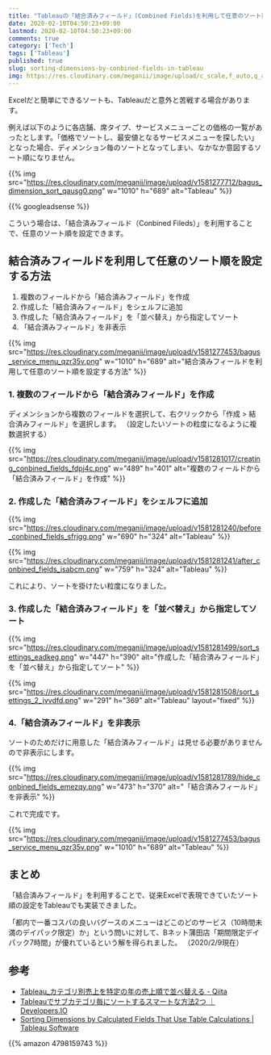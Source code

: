 ```yaml
---
title: "Tableauの「結合済みフィールド」(Combined Fields)を利用して任意のソート順を定義する"
date: 2020-02-10T04:50:23+09:00
lastmod: 2020-02-10T04:50:23+09:00
comments: true
category: ['Tech']
tags: ['Tableau']
published: true
slug: sorting-dimensions-by-conbined-fields-in-tableau
img: https://res.cloudinary.com/meganii/image/upload/c_scale,f_auto,q_auto,w_75/v1579905055/thumb_tableau_czhjxd.png
---
```



Excelだと簡単にできるソートも、Tableauだと意外と苦戦する場合があります。

例えば以下のように各店舗、席タイプ、サービスメニューごとの価格の一覧があったとします。「価格でソートし、最安値となるサービスメニューを探したい」となった場合、ディメンション毎のソートとなってしまい、なかなか意図するソート順になりません。

{{% img src="https://res.cloudinary.com/meganii/image/upload/v1581277712/bagus_dimension_sort_qausg0.png" w="1010" h="689" alt="Tableau" %}}


<!--more-->
{{% googleadsense %}}


こういう場合は、「結合済みフィールド（Conbined Fileds）」を利用することで、任意のソート順を設定できます。


## 結合済みフィールドを利用して任意のソート順を設定する方法

1. 複数のフィールドから「結合済みフィールド」を作成
2. 作成した「結合済みフィールド」をシェルフに追加
3. 作成した「結合済みフィールド」を「並べ替え」から指定してソート
4. 「結合済みフィールド」を非表示

{{% img src="https://res.cloudinary.com/meganii/image/upload/v1581277453/bagus_service_menu_qzr35v.png" w="1010" h="689" alt="結合済みフィールドを利用して任意のソート順を設定する方法" %}}


### 1. 複数のフィールドから「結合済みフィールド」を作成

ディメンションから複数のフィールドを選択して、右クリックから「作成 > 結合済みフィールド」を選択します。
（設定したいソートの粒度になるように複数選択する）

{{% img src="https://res.cloudinary.com/meganii/image/upload/v1581281017/creating_conbined_fields_fdpj4c.png" w="489" h="401" alt="複数のフィールドから「結合済みフィールド」を作成" %}}


### 2. 作成した「結合済みフィールド」をシェルフに追加

{{% img src="https://res.cloudinary.com/meganii/image/upload/v1581281240/before_conbined_fields_sfrjgg.png" w="690" h="324" alt="Tableau" %}}

{{% img src="https://res.cloudinary.com/meganii/image/upload/v1581281241/after_conbined_fields_isabcm.png" w="759" h="324" alt="Tableau" %}}

これにより、ソートを掛けたい粒度になりました。


### 3. 作成した「結合済みフィールド」を「並べ替え」から指定してソート

{{% img src="https://res.cloudinary.com/meganii/image/upload/v1581281499/sort_settings_eadkeg.png" w="447" h="390" alt="作成した「結合済みフィールド」を「並べ替え」から指定してソート"  %}}


{{% img src="https://res.cloudinary.com/meganii/image/upload/v1581281508/sort_settings_2_jvvdfd.png" w="291" h="369" alt="Tableau" layout="fixed" %}}

### 4.「結合済みフィールド」を非表示

ソートのためだけに用意した「結合済みフィールド」は見せる必要がありませんので非表示にします。

{{% img src="https://res.cloudinary.com/meganii/image/upload/v1581281789/hide_conbined_fields_emezqy.png" w="473" h="370" alt="「結合済みフィールド」を非表示" %}}

これで完成です。

{{% img src="https://res.cloudinary.com/meganii/image/upload/v1581277453/bagus_service_menu_qzr35v.png" w="1010" h="689" alt="Tableau" %}}


## まとめ

「結合済みフィールド」を利用することで、従来Excelで表現できていたソート順の設定をTableauでも実装できました。

「都内で一番コスパの良いバグースのメニューはどこのどのサービス（10時間未満のデイパック限定）か」という問いに対して、Bネット蒲田店「期間限定デイパック7時間」が優れているという解を得られました。
（2020/2/9現在）


## 参考
- [Tableau\_カテゴリ別売上を特定の年の売上順で並べ替える \- Qiita](https://qiita.com/shoohta/items/71f6d5d68018dd879832)
- [Tableauでサブカテゴリ毎にソートするスマートな方法2つ ｜ Developers\.IO](https://dev.classmethod.jp/etc/tableau-howtosort-by-category/)
- [Sorting Dimensions by Calculated Fields That Use Table Calculations \| Tableau Software](https://kb.tableau.com/articles/HowTo/sorting-by-fields-with-table-calculatinons)


{{% amazon 4798159743 %}}
